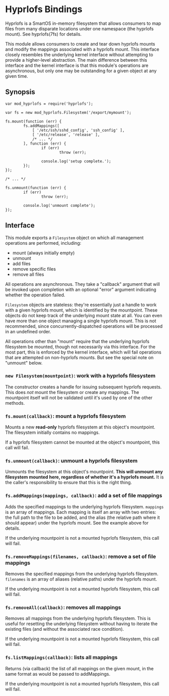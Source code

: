 # Hyprlofs Bindings

Hyprlofs is a SmartOS in-memory filesystem that allows consumers to map files
from many disparate locations under one namespace (the hyprlofs mount).  See
hyprlofs(7fs) for details.

This module allows consumers to create and tear down hyprlofs mounts and modify
the mappings associated with a hyprlofs mount.  This interface closely
resembles the underlying kernel interface without attempting to provide a
higher-level abstraction.  The main difference between this interface and the
kernel interface is that this module's operations are asynchronous, but only
one may be outstanding for a given object at any given time.


## Synopsis

    var mod_hyprlofs = require('hyprlofs');
    
    var fs = new mod_hyprlofs.Filesystem('/export/mymount');
    
    fs.mount(function (err) {
            fs.addMappings([
                [ '/etc/ssh/sshd_config', 'ssh_config' ],
                [ '/etc/release', 'release' ],
                /* ... */
            ], function (err) {
                    if (err)
                            throw (err);
    
                    console.log('setup complete.');
            });
    });
    
    /* ... */
    
    fs.unmount(function (err) {
            if (err)
                    throw (err);

            console.log('unmount complete');
    });


## Interface

This module exports a `Filesystem` object on which all management operations
are performed, including:

* mount (always initially empty)
* unmount
* add files
* remove specific files
* remove all files

All operations are asynchronous.  They take a "callback" argument that will be
invoked upon completion with an optional "error" argument indicating whether
the operation failed.

`Filesystem` objects are stateless: they're essentially just a handle to work
with a given hyprlofs mount, which is identified by the mountpoint.  These
objects do not keep track of the underlying mount state at all.  You can even
have more than one object managing a single hyprlofs mount.  This is not
recommended, since concurrently-dispatched operations will be processed in an
undefined order.

All operations other than "mount" require that the underlying hyprlofs
filesystem be mounted, though not necessarily via this interface.  For the most
part, this is enforced by the kernel interface, which will fail operations that
are attempted on non-hyprlofs mounts.  But see the special note on "unmount"
below.

### `new Filesystem(mountpoint)`: work with a hyprlofs filesystem

The constructor creates a handle for issuing subsequent hyprlofs requests.  This
does *not* mount the filesystem or create any mappings.  The mountpoint itself
will not be validated until it's used by one of the other methods.

### `fs.mount(callback)`: mount a hyprlofs filesystem

Mounts a new **read-only** hyprlofs filesystem at this object's mountpoint.  The
filesystem initially contains no mappings.

If a hyprlofs filesystem cannot be mounted at the object's mountpoint, this
call will fail.

### `fs.unmount(callback)`: unmount a hyprlofs filesystem

Unmounts the filesystem at this object's mountpoint.  **This will unmount any
filesystem mounted here, regardless of whether it's a hyprlofs mount.**  It is
the caller's responsibility to ensure that this is the right thing.

### `fs.addMappings(mappings, callback)`: add a set of file mappings

Adds the specified mappings to the underlying hyprlofs filesystem.  `mappings`
is an array of mappings.  Each mapping is itself an array with two entries: the
full path to the file to be added, and the alias (the relative path where it
should appear) under the hyprlofs mount.  See the example above for details.

If the underlying mountpoint is not a mounted hyprlofs filesystem, this call
will fail.

### `fs.removeMappings(filenames, callback)`: remove a set of file mappings

Removes the specified mappings from the underlying hyprlofs filesystem.
`filenames` is an array of aliases (relative paths) under the hyprlofs mount.

If the underlying mountpoint is not a mounted hyprlofs filesystem, this call
will fail.

### `fs.removeAll(callback)`: removes all mappings

Removes all mappings from the underlying hyprlofs filesystem.  This is useful
for resetting the underlying filesystem without having to iterate the existing
files (and without the associated race condition).

If the underlying mountpoint is not a mounted hyprlofs filesystem, this call
will fail.

### `fs.listMappings(callback)`: lists all mappings

Returns (via callback) the list of all mappings on the given mount, in the same
format as would be passed to addMappings.

If the underlying mountpoint is not a mounted hyprlofs filesystem, this call
will fail.
